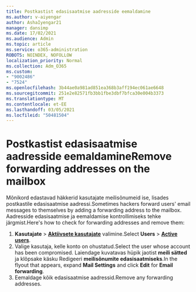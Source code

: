 ```yaml
---
title: Postkastist edasisaatmise aadresside eemaldamine
ms.author: v-aiyengar
author: AshaIyengar21
manager: dansimp
ms.date: 17/02/2021
ms.audience: Admin
ms.topic: article
ms.service: o365-administration
ROBOTS: NOINDEX, NOFOLLOW
localization_priority: Normal
ms.collection: Adm_O365
ms.custom:
- "9002486"
- "7524"
ms.openlocfilehash: 3b44ae0a981ad851ea368b3aff194ec061ae6648
ms.sourcegitcommit: 251e2e82571fb3bb1fbe3dbf7bfca30e004b3373
ms.translationtype: MT
ms.contentlocale: et-EE
ms.lasthandoff: 03/05/2021
ms.locfileid: "50481504"
---
```

# <a name="remove-forwarding-addresses-on-the-mailbox"></a><span data-ttu-id="514f7-102">Postkastist edasisaatmise aadresside eemaldamine</span><span class="sxs-lookup"><span data-stu-id="514f7-102">Remove forwarding addresses on the mailbox</span></span>

<span data-ttu-id="514f7-103">Mõnikord edastavad häkkerid kasutajate meilisõnumeid ise, lisades postkastile edasisaatmise aadressi.</span><span class="sxs-lookup"><span data-stu-id="514f7-103">Sometimes hackers forward users' email messages to themselves by adding a forwarding address to the mailbox.</span></span> <span data-ttu-id="514f7-104">Aadresside edasisaatmise ja eemaldamise kontrollimiseks tehke järgmist.</span><span class="sxs-lookup"><span data-stu-id="514f7-104">Here's how to check for forwarding addresses and remove them:</span></span>

1. <span data-ttu-id="514f7-105">**Kasutajate**  >  **[Aktiivsete kasutajate](https://go.microsoft.com/fwlink/p/?linkid=834822)** valimine.</span><span class="sxs-lookup"><span data-stu-id="514f7-105">Select **Users** > **[Active users](https://go.microsoft.com/fwlink/p/?linkid=834822)**.</span></span>
1. <span data-ttu-id="514f7-106">Valige kasutaja, kelle konto on ohustatud.</span><span class="sxs-lookup"><span data-stu-id="514f7-106">Select the user whose account has been compromised.</span></span> <span data-ttu-id="514f7-107">Laiendage kuvatavas hüpik jaotist **meili sätted** ja klõpsake  käsku Redigeeri **meilisõnumite edasisaatmiseks**.</span><span class="sxs-lookup"><span data-stu-id="514f7-107">In the flyout that appears, expand **Mail Settings** and click **Edit** for **Email forwarding**.</span></span>
1. <span data-ttu-id="514f7-108">Eemaldage kõik edasisaatmise aadressid.</span><span class="sxs-lookup"><span data-stu-id="514f7-108">Remove any forwarding addresses.</span></span>
